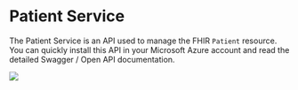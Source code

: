 # Patient Service

The Patient Service is an API used to manage the FHIR `Patient` resource. You can quickly install this API in your Microsoft Azure account and read the detailed Swagger / Open API documentation.

 [![](http://azuredeploy.net/deploybutton.png)](https://azuredeploy.net/?repository=https://github.com/medicloudconnect/LISConnector.FHIR.PatientService)[  
​](https://azuredeploy.net/?repository=https://github.com/medicloudconnect/LISConnector.FHIR.PatientService)



